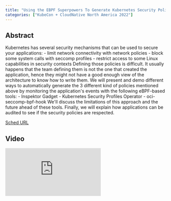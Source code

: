 ```yaml
---
title: "Using the EBPF Superpowers To Generate Kubernetes Security Policies - Mauricio Vásquez Bernal & Alban Crequy, Microsoft"
categories: ["KubeCon + CloudNative North America 2022"]
---
```


## Abstract

Kubernetes has several security mechanisms that can be used to secure your applications: - limit network connectivity with network policies - block some system calls with seccomp profiles - restrict access to some Linux capabilities in security contexts Defining those policies is difficult. It usually happens that the team defining them is not the one that created the application, hence they might not have a good enough view of the architecture to know how to write them. We will present and demo different ways to automatically generate the 3 different kind of policies mentioned above by monitoring the application's events with the following eBPF-based tools: - Inspektor Gadget - Kubernetes Security Profiles Operator - oci-seccomp-bpf-hook We'll discuss the limitations of this approach and the future ahead of these tools. Finally, we will explain how applications can be audited to see if the security policies are respected.

[Sched URL](https://kccncna2022.sched.com/event/4094ebef89a6cbc7b7929fbc6aad68d0)

## Video

<iframe src="https://www.youtube.com/embed/3dysej_Ydcw" frameborder="0" allow="accelerometer; autoplay; encrypted-media; gyroscope; picture-in-picture" allowfullscreen></iframe>
